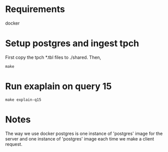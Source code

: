 # Requirements
docker

# Setup postgres and ingest tpch
First copy the tpch *.tbl files to ./shared.
Then,

```
make
```

# Run exaplain on query 15
```
make explain-q15
```


# Notes
The way we use docker postgres is one instance of 'postgres' image for the server and one instance of 'postgres' image each time we make a client request.
